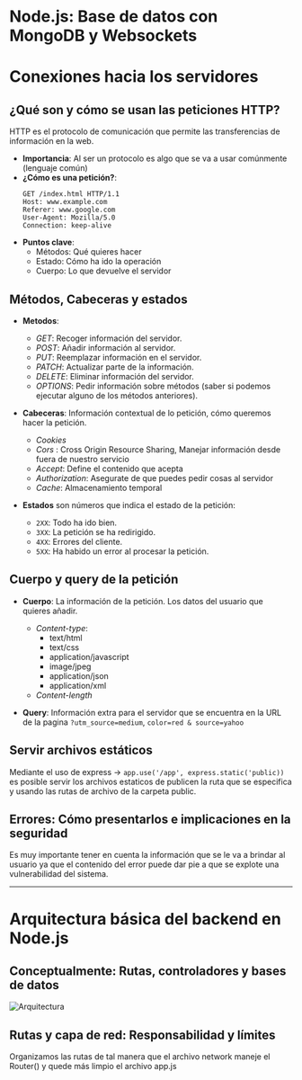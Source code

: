 # Node.js: Base de datos con MongoDB y Websockets

# Conexiones hacia los servidores

## ¿Qué son y cómo se usan las peticiones HTTP?

HTTP es el protocolo de comunicación que permite las transferencias de información en la web.

- **Importancia**: Al ser un protocolo es algo que se va a usar comúnmente (lenguaje común)
- **¿Cómo es una petición?**:
  ```
  GET /index.html HTTP/1.1
  Host: www.example.com
  Referer: www.google.com
  User-Agent: Mozilla/5.0
  Connection: keep-alive
  ```
- **Puntos clave**:
  - Métodos: Qué quieres hacer
  - Estado: Cómo ha ido la operación
  - Cuerpo: Lo que devuelve el servidor

## Métodos, Cabeceras y estados

- **Metodos**:

  - *GET*: Recoger información del servidor.
  - *POST*: Añadir información al servidor.
  - *PUT*: Reemplazar información en el servidor.
  - *PATCH*: Actualizar parte de la información.
  - *DELETE*: Eliminar información del servidor.
  - *OPTIONS*: Pedir información sobre métodos (saber si podemos ejecutar alguno de los métodos anteriores).

- **Cabeceras**: Información contextual de lo petición, cómo queremos hacer la petición.
  - *Cookies*
  - *Cors* : Cross Origin Resource Sharing, Manejar información desde fuera de nuestro servicio
  - *Accept*: Define el contenido que acepta
  - *Authorization*: Asegurate de que puedes pedir cosas al servidor
  - *Cache*: Almacenamiento temporal

- **Estados** son números que indica el estado de la petición:

  - `2XX`: Todo ha ido bien.
  - `3XX`: La petición se ha redirigido.
  - `4XX`: Errores del cliente.
  - `5XX`: Ha habido un error al procesar la petición.

## Cuerpo y query de la petición

- **Cuerpo**: La información de la petición. Los datos del usuario que quieres añadir.
  - *Content-type*: 
    - text/html
    - text/css 
    - application/javascript
    - image/jpeg
    - application/json
    - application/xml
  - *Content-length*
    
- **Query**: Información extra para el servidor que se encuentra en la URL de la pagina `?utm_source=medium`, `color=red & source=yahoo`

## Servir archivos estáticos
Mediante el uso de express -> `app.use('/app', express.static('public))` es posible servir los archivos estaticos de publicen la ruta que se especifica y usando las rutas de archivo de la carpeta public.

## Errores: Cómo presentarlos e implicaciones en la seguridad

Es muy importante tener en cuenta la información que se le va a brindar al usuario ya que el contenido del error puede dar pie a que se explote una vulnerabilidad del sistema.

---

# Arquitectura básica del backend en Node.js 

## Conceptualmente: Rutas, controladores y bases de datos

![Arquitectura](https://static.platzi.com/media/user_upload/diagrama-825e902b-0966-40f0-8231-65b99f7206c1.jpg) 

## Rutas y capa de red: Responsabilidad y límites

Organizamos las rutas de tal manera que el archivo network maneje el Router() y quede más limpio el archivo app.js
